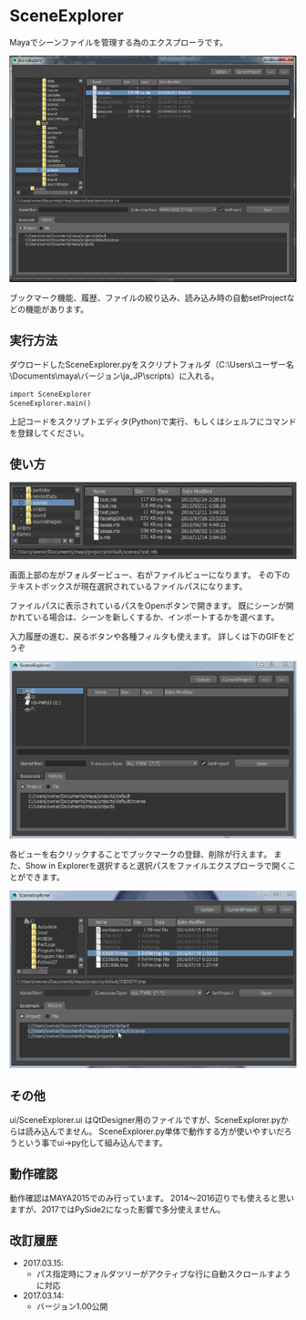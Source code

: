 # SceneExplorer


Mayaでシーンファイルを管理する為のエクスプローラです。

![SceneExplorer](/images/sceneexplorer-screenshot-01.png)

ブックマーク機能、履歴、ファイルの絞り込み、読み込み時の自動setProjectなどの機能があります。

## 実行方法

ダウロードしたSceneExplorer.pyをスクリプトフォルダ（C:\Users\ユーザー名\Documents\maya\バージョン\ja_JP\scripts）に入れる。

    import SceneExplorer
    SceneExplorer.main()

上記コードをスクリプトエディタ(Python)で実行、もしくはシェルフにコマンドを登録してください。

## 使い方

![SceneExplorer](/images/sceneexplorer-screenshot-02.png)

画面上部の左がフォルダービュー、右がファイルビューになります。
その下のテキストボックスが現在選択されているファイルパスになります。

ファイルパスに表示されているパスをOpenボタンで開きます。
既にシーンが開かれている場合は、シーンを新しくするか、インポートするかを選べます。

入力履歴の進む、戻るボタンや各種フィルタも使えます。
詳しくは下のGIFをどうぞ

![SceneExplorer](/images/sceneexplorer-screenshot-03.gif)

各ビューを右クリックすることでブックマークの登録、削除が行えます。
また、Show in Explorerを選択すると選択パスをファイルエクスプローラで開くことができます。

![SceneExplorer](/images/sceneexplorer-screenshot-04.gif)

## その他

ui/SceneExplorer.ui はQtDesigner用のファイルですが、SceneExplorer.pyからは読み込んでません。
SceneExplorer.py単体で動作する方が使いやすいだろうという事でui→py化して組み込んでます。

## 動作確認

動作確認はMAYA2015でのみ行っています。
2014～2016辺りでも使えると思いますが、2017ではPySide2になった影響で多分使えません。

## 改訂履歴
* 2017.03.15:
  - パス指定時にフォルダツリーがアクティブな行に自動スクロールすように対応
* 2017.03.14:
  - バージョン1.00公開